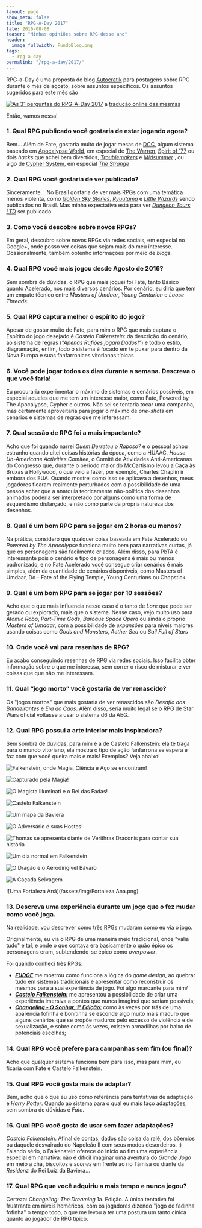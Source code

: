 ```yaml
---
layout: page
show_meta: false
title: "RPG-A-Day 2017"
fate: 2016-08-08
teaser: "Minhas opiniões sobre RPG desse ano"
header:
  image_fullwidth: FundoBlog.png
tags:
  - rpg-a-day
permalink: "/rpg-a-day/2017/"
---
```


RPG-a-Day é uma proposta do blog [Autocratik][1]  para postagens sobre RPG durante o mês de agosto, sobre assuntos específicos. Os assuntos sugeridos para este mês são

[![As 31 perguntas do RPG-A-Day 2017](/assets/img/rpgaday2017.png)](/assets/img/rpgaday2017.png) a [tradução online das mesmas][2]

Então, vamos nessa!

### 1. Qual RPG publicado você gostaria de estar jogando agora?

Bem... Além de Fate, gostaria muito de jogar mesas de [DCC][dcc-br], algum sistema baseado em [Apocalypse World][aw], em especial de [The Warren][warren], [Spirit of '77][spirit-of-77] ou dois _hacks_ que achei bem divertidos, [_Troublemakers_][troublemakers] e [_Midsummer_][midsummer] , ou algo de [Cypher System][cypher], em especial [_The Strange_][the-strange-br]

### 2. Qual RPG você gostaria de ver publicado?

Sinceramente... No Brasil gostaria de ver mais RPGs com uma temática menos violenta, como [_Golden Sky Stories_][gss], [_Ryuutama_][ryuutama] e [_Little Wizards_][little-wizards] sendo publicados no Brasil. Mas minha expectativa está para ver [_Dungeon Tours LTD_][dtl] ser publicado.

### 3. Como você descobre sobre novos RPGs?

Em geral, descubro sobre novos RPGs via redes sociais, em especial no Google+, onde posso ver coisas que sejam mais do meu interesse. Ocasionalmente, também obtenho informações por meio de _blogs_.

### 4. Qual RPG você mais jogou desde Agosto de 2016?

Sem sombra de dúvidas, o RPG que mais joguei foi Fate, tanto Básico quanto Acelerado, nos mais diversos cenários. Por cenário, eu diria que tem um empate técnico entre _Masters of Umdaar_, _Young Centurion_ e _Loose Threads_.

### 5. Qual RPG captura melhor o espírito do jogo?

Apesar de gostar muito de Fate, para mim o RPG que mais captura o Espírito do jogo desejado é _Castelo Falkenstein_: da descrição do cenário, ao sistema de regras (_"Apenas Rufiões jogam Dados!"_) e todo o estilo, diagramação, enfim, todo o sistema é focado em te puxar para dentro da Nova Europa e suas fanfarronices vitorianas típicas

### 6. Você pode jogar todos os dias durante a semana. Descreva o que você faria!

Eu procuraria experimentar o máximo de sistemas e cenários possíveis, em especial aqueles que me tem um interesse maior, como Fate, Powered by The Apocalypse, Cypher e outros. Não sei se tentaria tocar uma campanha, mas certamente aproveitaria para jogar o máximo de _one-shots_ em cenários e sistemas de regras que me interessam.

### 7. Qual sessão de RPG foi a mais impactante?

Acho que foi quando narrei _Quem Derreteu o Raposo?_ e o pessoal achou estranho quando citei coisas histórias da época, como a HUAAC, _House Un-Americans Activities Comitee_, o Comitê de Atividades Anti-Americanas do Congresso que, durante o período maior do McCartismo levou a Caça às Bruxas a Hollywood, o que veio a fazer, por exemplo, Charles Chaplin ir embora dos EUA. Quando mostrei como isso se aplicava a desenhos, meus jogadores ficaram realmente perturbados com a possibilidade de uma pessoa achar que a anarquia teoricamente não-política dos desenhos animados poderia ser interpretado por alguns como uma forma de esquerdismo disfarçado, e não como parte da própria natureza dos desenhos.

### 8. Qual é um bom RPG para se jogar em 2 horas ou menos?

Na prática, considero que qualquer coisa baseada em Fate Acelerado ou _Powered by The Apocalypse_ funciona muito bem para narrativas curtas, já que os personagens são facilmente criados. Além disso, para PbTA é interessante pois o cenário e tipo de personagens é mais ou menos padronizado, e no Fate Acelerado você consegue criar cenários é mais simples, além da quantidade de cenários disponíveis, como Masters of Umdaar, Do - Fate of the Flying Temple, Young Centurions ou Chopstick.

### 9. Qual é um bom RPG para se jogar por 10 sessões?

Acho que o que mais influencia nesse caso é o tanto de _Lore_ que pode ser gerado ou explorado, mais que o sistema. Nesse caso, vejo muito uso para _Atomic Robo_, _Part-Time Gods_, _Baroque Space Opera_ ou ainda o próprio _Masters of Umdaar_, com a possibilidade de _expansões_ para níveis maiores usando coisas como _Gods and Monsters_, _Aether Sea_ ou _Sail Full of Stars_

### 10. Onde você vai para resenhas de RPG?

Eu acabo conseguindo resenhas de RPG via redes sociais. Isso facilita obter informação sobre o que me interessa, sem correr o risco de misturar e ver coisas que que não me interessam.

### 11. Qual “jogo morto” você gostaria de ver renascido?

Os "jogos mortos" que mais gostaria de ver renascidos são _Desafio dos Bandeirantes_ e _Era do Caos_. Além disso, seria muito legal se o RPG de Star Wars oficial voltasse a usar o sistema d6 da AEG.

### 12. Qual RPG possui a arte interior mais inspiradora?

Sem sombra de dúvidas, para mim é a de Castelo Falkenstein: ela te traga para o mundo vitoriano, ela mostra o tipo de ação fanfarrona se espera e faz com que você queira mais e mais! Exemplos? Veja abaixo!

![Falkenstein, onde Magia, Ciência e Aço se encontram!](/assets/img/falken13.jpg)

![Capturado pela Magia!](/assets/img/Capturado.png)

![O Magista Illuminati e o Rei das Fadas!](/assets/img/morrolan_auberon.png)

![Castelo Falkenstein](/assets/img/Castelo_Falkenstein.png)

![Um mapa da Baviera](/assets/img/baviera.png)

![O Adversário e suas Hostes!](/assets/img/Adversario_Hostes.png)

![Thomas se apresenta diante de Verithrax Draconis para contar sua história](/assets/img/falkenstein21.png)

![Um dia normal em Falkenstein](/assets/img/Zamek-Falkenstein-Galeria-01.jpg)

![O Dragão e o Aerodirigível Bávaro](/assets/img/falkdrag.jpg)

![A Caçada Selvagem](/assets/img/CacadaSelvagem.png)

![Uma Fortaleza Anã](/assets/img/Fortaleza Ana.png)


### 13. Descreva uma experiência durante um jogo que o fez mudar como você joga.

Na realidade, vou descrever como três RPGs mudaram como eu via o jogo. 

Originalmente, eu via o RPG de uma maneira meio tradicional, onde "valia tudo" e tal, e onde o que contava era basicamente o quão épico os personagens eram, subtendendo-se épico como _overpower_.

Foi quando conheci três RPGs:

+ [___FUDGE___][fudge] me mostrou como funciona a lógica do _game design_, ao quebrar tudo em sistemas tradicionais e apresentar como reconstruir os mesmos para a sua experiência de jogo. Foi algo marcante para mim/
+ [___Castelo Falkenstein:___][falkenstein] me apresentou a possibilidade de criar uma experiência imersiva a pontos que nunca imaginei que seriam possíveis;
+ [___Changeling - O Sonhar, 1ª Edição:___][changeling] como às vezes por trás de uma aparência fofinha e bonitinha se esconde algo muito mais maduro que alguns cenários que se propõe maduros pelo excesso de violência e de sexualização, e sobre como às vezes, existem armadilhas por baixo de potenciais escolhas;

### 14. Qual RPG você prefere para campanhas sem fim (ou final)?

Acho que qualquer sistema funciona bem para isso, mas para mim, eu ficaria com Fate e Castelo Falkenstein.

### 15. Qual RPG você gosta mais de adaptar?

Bem, acho que o que eu uso como referência para tentativas de adaptação é _Harry Potter_. Quando ao sistema para o qual eu mais faço adaptações, sem sombra de dúvidas é _Fate_.

### 16. Qual RPG você gosta de usar sem fazer adaptações?

_Castelo Falkenstein_. Afinal de contas, dados são coisa da ralé, dos bôemios ou daquele desvairado do Napoleão II com seus modos desordeiros. :) Falando sério, o Falkenstein oferece do início ao fim uma experiência especial em narrativa: não é difícil imaginar uma aventura do _Grande Jogo_ em meio a chá, biscoitos e _scones_ em frente ao rio Tâmisa ou diante da _Residenz_ do Rei Luiz da Baviera...

### 17. Qual RPG que você adquiriu a mais tempo e nunca jogou?

Certeza: _Changeling: The Dreaming_ 1a. Edição. A única tentativa foi frustrante em níveis homéricos, com os jogadores dizendo "jogo de fadinha fofinha" o tempo todo, o que me levou a ter uma postura um tanto cínica quanto ao jogador de RPG típico.

[1]: http://autocratik.blogspot.com.br/2017/07/rpgaday-2017-announcing-rpgaday-again.html
[2]: https://fadingsunsbr.wordpress.com/2017/07/22/rpgaday-uma-pergunta-por-dia/
[dcc-br]:http://newordereditora.com.br/categoria-produto/rpg/dcc-rpg/
[aw]: http://apocalypse-world.com/
[warren]: http://bullypulpitgames.com/games/the-warren/
[spirit-of-77]: http://spiritof77game.com/
[troublemakers]: https://drive.google.com/folderview?id=0B1iTjRUomaBXUGlhREs2cDdVdm8&usp=sharing
[midsummer]: http://raventower.com/midsummer/
[cypher]: http://cypher-system.com/
[the-strange-br]: http://newordereditora.com.br/project/the-strange/
[gss]: http://starlinepublishing.com/our-games/golden-sky-stories/
[ryuutama]: http://kotohi.com/ryuutama/
[little-wizards]: https://www.crafty-games.com/buy-now/little-wizards/
[dtl]: https://tatabletop.com/dungeon-tours-ltd/
[fudge]: https://maisquatro.files.wordpress.com/2008/08/fudge-rediagramado.pdf
[falkenstein]: http://www.retropunk.net/editora/castelo-falkenstein-esta-de-volta/
[changeling]: http://whitewolf.wikia.com/wiki/Changeling:_The_Dreaming

